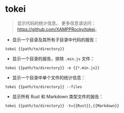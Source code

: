 # tokei

> 显示代码的统计信息。
> 更多信息请访问：<https://github.com/XAMPPRocky/tokei>。

- 显示一个目录及其所有子目录中代码的报告：

`tokei {{path/to/directory}}`

- 显示一个目录的报告，排除 `.min.js` 文件：

`tokei {{path/to/directory}} -e {{*.min.js}}`

- 显示一个目录中单个文件的统计信息：

`tokei {{path/to/directory}} --files`

- 显示所有 Rust 和 Markdown 类型文件的报告：

`tokei {{path/to/directory}} -t={{Rust}},{{Markdown}}`